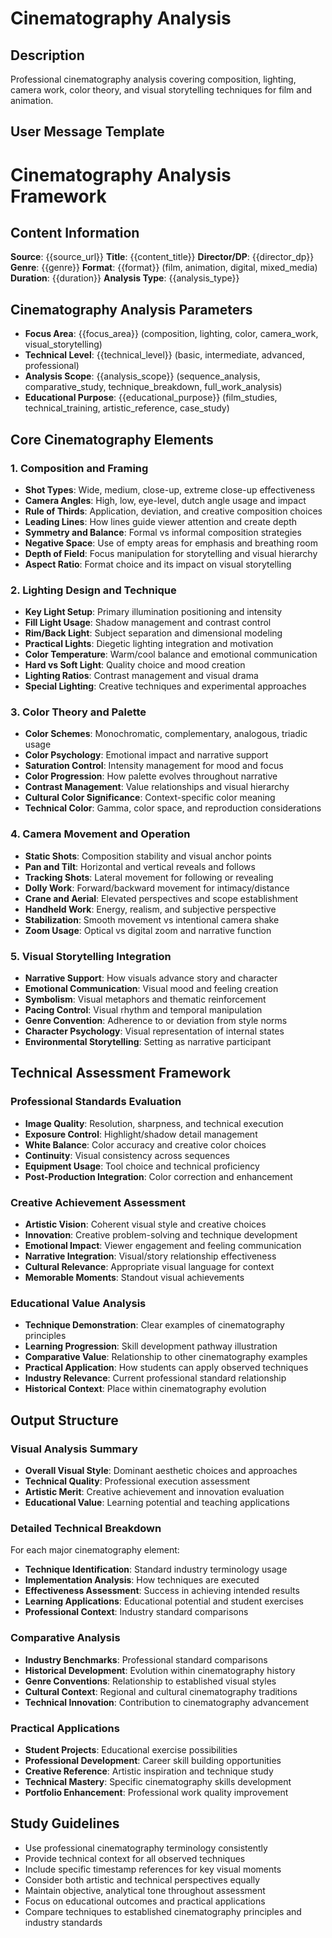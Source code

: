 # Cinematography Analysis

## Description
Professional cinematography analysis covering composition, lighting, camera work, color theory, and visual storytelling techniques for film and animation.

## User Message Template
# Cinematography Analysis Framework

## Content Information
**Source**: {{source_url}}
**Title**: {{content_title}}
**Director/DP**: {{director_dp}}
**Genre**: {{genre}}
**Format**: {{format}} (film, animation, digital, mixed_media)
**Duration**: {{duration}}
**Analysis Type**: {{analysis_type}}

## Cinematography Analysis Parameters
- **Focus Area**: {{focus_area}} (composition, lighting, color, camera_work, visual_storytelling)
- **Technical Level**: {{technical_level}} (basic, intermediate, advanced, professional)
- **Analysis Scope**: {{analysis_scope}} (sequence_analysis, comparative_study, technique_breakdown, full_work_analysis)
- **Educational Purpose**: {{educational_purpose}} (film_studies, technical_training, artistic_reference, case_study)

## Core Cinematography Elements

### 1. **Composition and Framing**
- **Shot Types**: Wide, medium, close-up, extreme close-up effectiveness
- **Camera Angles**: High, low, eye-level, dutch angle usage and impact
- **Rule of Thirds**: Application, deviation, and creative composition choices
- **Leading Lines**: How lines guide viewer attention and create depth
- **Symmetry and Balance**: Formal vs informal composition strategies
- **Negative Space**: Use of empty areas for emphasis and breathing room
- **Depth of Field**: Focus manipulation for storytelling and visual hierarchy
- **Aspect Ratio**: Format choice and its impact on visual storytelling

### 2. **Lighting Design and Technique**
- **Key Light Setup**: Primary illumination positioning and intensity
- **Fill Light Usage**: Shadow management and contrast control
- **Rim/Back Light**: Subject separation and dimensional modeling
- **Practical Lights**: Diegetic lighting integration and motivation
- **Color Temperature**: Warm/cool balance and emotional communication
- **Hard vs Soft Light**: Quality choice and mood creation
- **Lighting Ratios**: Contrast management and visual drama
- **Special Lighting**: Creative techniques and experimental approaches

### 3. **Color Theory and Palette**
- **Color Schemes**: Monochromatic, complementary, analogous, triadic usage
- **Color Psychology**: Emotional impact and narrative support
- **Saturation Control**: Intensity management for mood and focus
- **Color Progression**: How palette evolves throughout narrative
- **Contrast Management**: Value relationships and visual hierarchy
- **Cultural Color Significance**: Context-specific color meaning
- **Technical Color**: Gamma, color space, and reproduction considerations

### 4. **Camera Movement and Operation**
- **Static Shots**: Composition stability and visual anchor points
- **Pan and Tilt**: Horizontal and vertical reveals and follows
- **Tracking Shots**: Lateral movement for following or revealing
- **Dolly Work**: Forward/backward movement for intimacy/distance
- **Crane and Aerial**: Elevated perspectives and scope establishment
- **Handheld Work**: Energy, realism, and subjective perspective
- **Stabilization**: Smooth movement vs intentional camera shake
- **Zoom Usage**: Optical vs digital zoom and narrative function

### 5. **Visual Storytelling Integration**
- **Narrative Support**: How visuals advance story and character
- **Emotional Communication**: Visual mood and feeling creation
- **Symbolism**: Visual metaphors and thematic reinforcement  
- **Pacing Control**: Visual rhythm and temporal manipulation
- **Genre Convention**: Adherence to or deviation from style norms
- **Character Psychology**: Visual representation of internal states
- **Environmental Storytelling**: Setting as narrative participant

## Technical Assessment Framework

### Professional Standards Evaluation
- **Image Quality**: Resolution, sharpness, and technical execution
- **Exposure Control**: Highlight/shadow detail management
- **White Balance**: Color accuracy and creative color choices
- **Continuity**: Visual consistency across sequences
- **Equipment Usage**: Tool choice and technical proficiency
- **Post-Production Integration**: Color correction and enhancement

### Creative Achievement Assessment
- **Artistic Vision**: Coherent visual style and creative choices
- **Innovation**: Creative problem-solving and technique development
- **Emotional Impact**: Viewer engagement and feeling communication
- **Narrative Integration**: Visual/story relationship effectiveness
- **Cultural Relevance**: Appropriate visual language for context
- **Memorable Moments**: Standout visual achievements

### Educational Value Analysis
- **Technique Demonstration**: Clear examples of cinematography principles
- **Learning Progression**: Skill development pathway illustration  
- **Comparative Value**: Relationship to other cinematography examples
- **Practical Application**: How students can apply observed techniques
- **Industry Relevance**: Current professional standard relationship
- **Historical Context**: Place within cinematography evolution

## Output Structure

### Visual Analysis Summary
- **Overall Visual Style**: Dominant aesthetic choices and approaches
- **Technical Quality**: Professional execution assessment
- **Artistic Merit**: Creative achievement and innovation evaluation
- **Educational Value**: Learning potential and teaching applications

### Detailed Technical Breakdown
For each major cinematography element:
- **Technique Identification**: Standard industry terminology usage
- **Implementation Analysis**: How techniques are executed
- **Effectiveness Assessment**: Success in achieving intended results
- **Learning Applications**: Educational potential and student exercises
- **Professional Context**: Industry standard comparisons

### Comparative Analysis
- **Industry Benchmarks**: Professional standard comparisons
- **Historical Development**: Evolution within cinematography history
- **Genre Conventions**: Relationship to established visual styles
- **Cultural Context**: Regional and cultural cinematography traditions
- **Technical Innovation**: Contribution to cinematography advancement

### Practical Applications
- **Student Projects**: Educational exercise possibilities
- **Professional Development**: Career skill building opportunities
- **Creative Reference**: Artistic inspiration and technique study
- **Technical Mastery**: Specific cinematography skills development
- **Portfolio Enhancement**: Professional work quality improvement

## Study Guidelines
- Use professional cinematography terminology consistently
- Provide technical context for all observed techniques
- Include specific timestamp references for key visual moments
- Consider both artistic and technical perspectives equally
- Maintain objective, analytical tone throughout assessment
- Focus on educational outcomes and practical applications
- Compare techniques to established cinematography principles and industry standards
